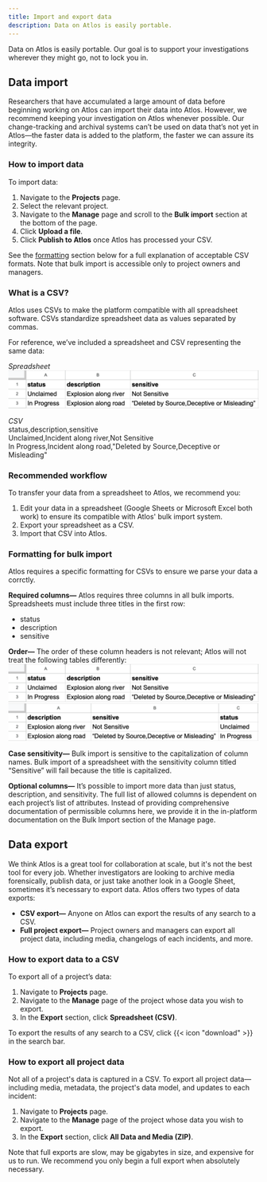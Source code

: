 ```yaml
---
title: Import and export data
description: Data on Atlos is easily portable.
---
```


Data on Atlos is easily portable. Our goal is to support your investigations wherever they might go, not to lock you in.

## Data import
Researchers that have accumulated a large amount of data before beginning working on Atlos can import their data into Atlos. However, we recommend keeping your investigation on Atlos whenever possible. Our change-tracking and archival systems can’t be used on data that’s not yet in Atlos—the faster data is added to the platform, the faster we can assure its integrity. 

### How to import data
To import data:
1. Navigate to the **Projects** page.
2. Select the relevant project. 
3. Navigate to the **Manage** page and scroll to the **Bulk import** section at the bottom of the page. 
4. Click **Upload a file**. 
5. Click **Publish to Atlos** once Atlos has processed your CSV. 

See the [formatting](/projects/import-and-export-data#formatting-for-bulk-import) section below for a full explanation of acceptable CSV formats. Note that bulk import is accessible only to project owners and managers. 

### What is a CSV? 
Atlos uses CSVs to make the platform compatible with all spreadsheet software. CSVs standardize spreadsheet data as values separated by commas. 

For reference, we’ve included a spreadsheet and CSV representing the same data: 

_Spreadsheet_
![A spreadsheet containing the same info as the CSV below.](spreadsheet.png)

_CSV_ \
status,description,sensitive \
Unclaimed,Incident along river,Not Sensitive \
In Progress,Incident along road,"Deleted by Source,Deceptive or Misleading" 

### Recommended workflow
To transfer your data from a spreadsheet to Atlos, we recommend you:
1. Edit your data in a spreadsheet (Google Sheets or Microsoft Excel both work) to ensure its compatible with Atlos' bulk import system.
2. Export your spreadsheet as a CSV.
3. Import that CSV into Atlos. 

### Formatting for bulk import
Atlos requires a specific formatting for CSVs to ensure we parse your data a corrctly. 

**Required columns—** Atlos requires three columns in all bulk imports. Spreadsheets must include three titles in the first row:
* status
* description
* sensitive

**Order—** The order of these column headers is not relevant; Atlos will not treat the following tables differently:
![A spreadsheet containing three column headers](spreadsheet.png)
![A spreadsheet containg the same column headers in a different order.](spreadsheet2.png)



**Case sensitivity—** Bulk import is sensitive to the capitalization of column names. Bulk import of a spreadsheet with the sensitivity column titled “Sensitive” will fail because the title is capitalized. 

**Optional columns—** It’s possible to import more data than just status, description, and sensitivity. The full list of allowed columns is dependent on each project’s list of attributes. Instead of providing comprehensive documentation of permissible columns here, we provide it in the in-platform documentation on the Bulk Import section of the Manage page. 

## Data export
We think Atlos is a great tool for collaboration at scale, but it's not the best tool for every job. Whether investigators are looking to archive media forensically, publish data, or just take another look in a Google Sheet, sometimes it’s necessary to export data. Atlos offers two types of data exports:
- **CSV export—** Anyone on Atlos can export the results of any search to a CSV.
- **Full project export—** Project owners and managers can export all project data, including media, changelogs of each incidents, and more. 

### How to export data to a CSV
To export all of a project’s data:
1. Navigate to **Projects** page.
2. Navigate to the **Manage** page of the project whose data you wish to export. 
3. In the **Export** section, click **Spreadsheet (CSV)**. 

To export the results of any search to a CSV, click {{< icon "download" >}} in the search bar. 

### How to export all project data
Not all of a project's data is captured in a CSV. To export all project data—including media, metadata, the project's data model, and updates to each incident:
1. Navigate to **Projects** page.
2. Navigate to the **Manage** page of the project whose data you wish to export. 
3. In the **Export** section, click **All Data and Media (ZIP)**. 

Note that full exports are slow, may be gigabytes in size, and expensive for us to run. We recommend you only begin a full export when absolutely necessary.
